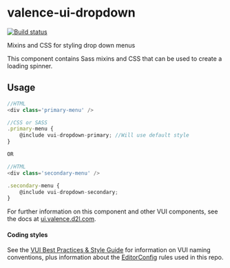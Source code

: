 # valence-ui-dropdown

[![Build status][ci-image]][ci-url]

Mixins and CSS for styling drop down menus

This component contains Sass mixins and CSS that can be used to create a loading spinner.

## Usage

```js
//HTML
<div class='primary-menu' />

//CSS or SASS
.primary-menu {
	@include vui-dropdown-primary; //Will use default style
}

OR

//HTML
<div class='secondary-menu' />

.secondary-menu {
	@include vui-dropdown-secondary;
}

```

For further information on this component and other VUI components, see the docs at [ui.valence.d2l.com](http://ui.valence.d2l.com/).

#### Coding styles
See the [VUI Best Practices & Style Guide](https://github.com/Brightspace/valence-ui-docs/wiki/Best-Practices-&-Style-Guide) for information on VUI naming conventions, plus information about the [EditorConfig](http://editorconfig.org) rules used in this repo.


[ci-url]: https://travis-ci.org/Brightspace/valence-ui-dropdown
[ci-image]: https://travis-ci.org/Brightspace/valence-ui-dropdown.svg?token=ZYvPKniByWFPuyqz8hm5&branch=master
